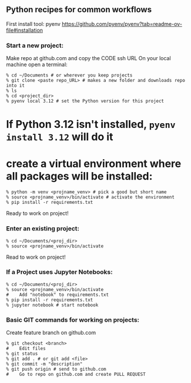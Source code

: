 ## Python recipes for common workflows

First install tool: pyenv https://github.com/pyenv/pyenv?tab=readme-ov-file#installation

### Start a new project:
Make repo at github.com and copy the CODE ssh URL
On your local machine open a terminal:
```
% cd ~/Documents # or wherever you keep projects
% git clone <paste repo_URL> # makes a new folder and downloads repo into it
% ls
% cd <project_dir>
% pyenv local 3.12 # set the Python version for this project
```
#    If Python 3.12 isn't installed, `pyenv install 3.12` will do it
#    create a virtual environment where all packages will be installed:
```
% python -m venv <projname_venv> # pick a good but short name
% source <projname_venv>/bin/activate # activate the environment
% pip install -r requirements.txt
```
Ready to work on project!

### Enter an existing project:
```
% cd ~/Documents/<proj_dir>
% source <projname_venv>/bin/activate
```
Read to work on project!

### If a Project uses Jupyter Notebooks:
```
% cd ~/Documents/<proj_dir>
% source <projname_venv>/bin/activate
#    Add "notebook" to requirements.txt
% pip install -r requirements.txt
% jupyter notebook # start notebook
```

### Basic GIT commands for working on projects:
Create feature branch on github.com
```
% git checkout <branch>
#    Edit files
% git status
% git add . # or git add <file>
% git commit -m "description" 
% git push origin # send to github.com
#    Go to repo on github.com and create PULL REQUEST
```

